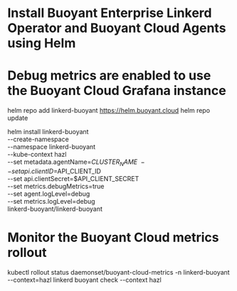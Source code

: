 # Install Buoyant Enterprise Linkerd Operator and Buoyant Cloud Agents using Helm
# Debug metrics are enabled to use the Buoyant Cloud Grafana instance

helm repo add linkerd-buoyant https://helm.buoyant.cloud
helm repo update

helm install linkerd-buoyant \
  --create-namespace \
  --namespace linkerd-buoyant \
  --kube-context hazl \
  --set metadata.agentName=$CLUSTER_NAME \
  --set api.clientID=$API_CLIENT_ID \
  --set api.clientSecret=$API_CLIENT_SECRET \
  --set metrics.debugMetrics=true \
  --set agent.logLevel=debug \
  --set metrics.logLevel=debug \
linkerd-buoyant/linkerd-buoyant

# Monitor the Buoyant Cloud metrics rollout

kubectl rollout status daemonset/buoyant-cloud-metrics -n linkerd-buoyant --context=hazl
linkerd buoyant check --context hazl